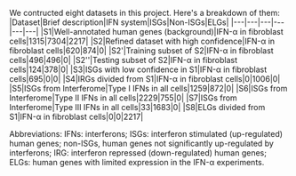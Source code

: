 We contructed eight datasets in this project. Here's a breakdown of them:
|Dataset|Brief description|IFN system|ISGs|Non-ISGs|ELGs|
|---|---|---|---|---|---|
|S1|Well-annotated human genes (background)|IFN-α in fibroblast cells|1315|7304|2217|
|S2|Refined dataset with high confidence|IFN-α in fibroblast cells|620|874|0|
|S2'|Training subset of S2|IFN-α in fibroblast cells|496|496|0|
|S2''|Testing subset of S2|IFN-α in fibroblast cells|124|378|0|
|S3|ISGs with low confidence in S1|IFN-α in fibroblast cells|695|0|0|
|S4|IRGs divided from S1|IFN-α in fibroblast cells|0|1006|0|
|S5|ISGs from Interferome|Type I IFNs in all cells|1259|872|0|
|S6|ISGs from Interferome|Type II IFNs in all cells|2229|755|0|
|S7|ISGs from Interferome|Type III IFNs in all cells|33|1683|0|
|S8|ELGs divided from S1|IFN-α in fibroblast cells|0|0|2217|

Abbreviations: IFNs: interferons; ISGs: interferon stimulated (up-regulated) human genes; non-ISGs, human genes not significantly up-regulated by interferons; IRG: interferon repressed (down-regulated) human genes; ELGs: human genes with limited expression in the IFN-α experiments.
